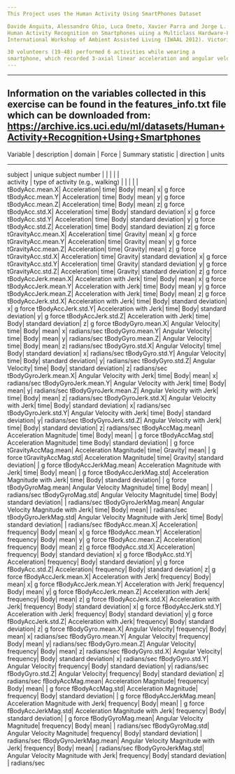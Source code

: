 ```yaml
---
This Project uses the Human Activity Using SmartPhones Dataset

Davide Anguita, Alessandro Ghio, Luca Oneto, Xavier Parra and Jorge L. Reyes-Ortiz. 
Human Activity Recognition on Smartphones uiing a Multiclass Hardware-Friendly Support Vector Machine.  
International Workshop of Ambient Assisted Living (IWAAL 2012). Victoria-Gasteiz, Spain. Dec 2012.

30 volunteers (19-48) performed 6 activities while wearing a 
smartphone, which recorded 3-axial linear acceleration and angular velocity
---
```


---
Information on the variables collected in this  exercise can be found in the features_info.txt file which can 
be downloaded from: https://archive.ics.uci.edu/ml/datasets/Human+Activity+Recognition+Using+Smartphones
---


Variable  |	description  |	domain  |	Force  |	Summary statistic  |	direction  |	units  
---------- ------------------ ---------- -------------- --------------------------- --------------- ----------
subject  |	unique subject number |  |  |   |  |					
activity  |	type of activity (e.g., walking) |  |  |  |  |					
tBodyAcc.mean.X|	Acceleration|	time|	Body|	mean|	x|	g force
tBodyAcc.mean.Y|	Acceleration|	time|	Body|	mean|	y|	g force
tBodyAcc.mean.Z|	Acceleration|	time|	Body|	mean|	z|	g force
tBodyAcc.std.X|	Acceleration|	time|	Body|	standard deviation|	x|	g force
tBodyAcc.std.Y|	Acceleration|	time|	Body|	standard deviation|	y|	g force
tBodyAcc.std.Z|	Acceleration|	time|	Body|	standard deviation|	z|	g force
tGravityAcc.mean.X|	Acceleration|	time|	Gravity|	mean|	x|	g force
tGravityAcc.mean.Y|	Acceleration|	time|	Gravity|	mean|	y|	g force
tGravityAcc.mean.Z|	Acceleration|	time|	Gravity|	mean|	z|	g force
tGravityAcc.std.X|	Acceleration|	time|	Gravity|	standard deviation|	x|	g force
tGravityAcc.std.Y|	Acceleration|	time|	Gravity|	standard deviation|	y|	g force
tGravityAcc.std.Z|	Acceleration|	time|	Gravity|	standard deviation|	z|	g force
tBodyAccJerk.mean.X|	 Acceleration with Jerk|	time|	Body|	mean|	x|	g force
tBodyAccJerk.mean.Y|	 Acceleration with Jerk|	time|	Body|	mean|	y|	g force
tBodyAccJerk.mean.Z|	 Acceleration with Jerk|	time|	Body|	mean|	z|	g force
tBodyAccJerk.std.X|	 Acceleration with Jerk|	time|	Body|	standard deviation|	x|	g force
tBodyAccJerk.std.Y|	 Acceleration with Jerk|	time|	Body|	standard deviation|	y|	g force
tBodyAccJerk.std.Z|	 Acceleration with Jerk|	time|	Body|	standard deviation|	z|	g force
tBodyGyro.mean.X|	Angular Velocity|	time|	Body|	mean|	x|	radians/sec
tBodyGyro.mean.Y|	Angular Velocity|	time|	Body|	mean|	y|	radians/sec
tBodyGyro.mean.Z|	Angular Velocity|	time|	Body|	mean|	z|	radians/sec
tBodyGyro.std.X|	Angular Velocity|	time|	Body|	standard deviation|	x|	radians/sec
tBodyGyro.std.Y|	Angular Velocity|	time|	Body|	standard deviation|	y|	radians/sec
tBodyGyro.std.Z|	Angular Velocity|	time|	Body|	standard deviation|	z|	radians/sec
tBodyGyroJerk.mean.X|	Angular Velocity with Jerk|	time|	Body|	mean|	x|	radians/sec
tBodyGyroJerk.mean.Y|	Angular Velocity with Jerk|	time|	Body|	mean|	y|	radians/sec
tBodyGyroJerk.mean.Z|	Angular Velocity with Jerk|	time|	Body|	mean|	z|	radians/sec
tBodyGyroJerk.std.X|	Angular Velocity with Jerk|	time|	Body|	standard deviation|	x|	radians/sec
tBodyGyroJerk.std.Y|	Angular Velocity with Jerk|	time|	Body|	standard deviation|	y|	radians/sec
tBodyGyroJerk.std.Z|	Angular Velocity with Jerk|	time|	Body|	standard deviation|	z|	radians/sec
tBodyAccMag.mean|	Acceleration Magnitude|	time|	Body|	mean|  |		g force
tBodyAccMag.std|	Acceleration Magnitude|	time	Body|	standard deviation|  |		g force
tGravityAccMag.mean|	Acceleration Magnitude|	time|	Gravity|	mean|  |		g force
tGravityAccMag.std|	Acceleration Magnitude|	time|	Gravity|	standard deviation|   |		g force
tBodyAccJerkMag.mean|	Acceleration Magnitude with Jerk|	time|	Body|	mean|	|	g force
tBodyAccJerkMag.std|	Acceleration Magnitude with Jerk|	time|	Body|	standard deviation|  |		g force
tBodyGyroMag.mean|	Angular Velocity Magnitude|	time|	Body|	mean|  |		radians/sec
tBodyGyroMag.std|	Angular Velocity Magnitude|	time|	Body|	standard deviation|  |		radians/sec
tBodyGyroJerkMag.mean|	Angular Velocity Magnitude with Jerk|	time|	Body|	mean|	|	radians/sec
tBodyGyroJerkMag.std|	Angular Velocity Magnitude with Jerk|	time|	Body|	standard deviation|	|	radians/sec
fBodyAcc.mean.X|	Acceleration|	frequency|	Body|	mean|	x|	g force
fBodyAcc.mean.Y|	Acceleration|	frequency|	Body|	mean|	y|	g force
fBodyAcc.mean.Z|	Acceleration|	frequency|	Body|	mean|	z|	g force
fBodyAcc.std.X|	Acceleration|	frequency|	Body|	standard deviation|	x|	g force
fBodyAcc.std.Y|	Acceleration|	frequency|	Body|	standard deviation|	y|	g force
fBodyAcc.std.Z|	Acceleration|	frequency|	Body|	standard deviation|	z|	g force
fBodyAccJerk.mean.X|	 Acceleration with Jerk|	frequency|	Body|	mean|	x|	g force
fBodyAccJerk.mean.Y|	 Acceleration with Jerk|	frequency|	Body|	mean|	y|	g force
fBodyAccJerk.mean.Z|	 Acceleration with Jerk|	frequency|	Body|	mean|	z|	g force
fBodyAccJerk.std.X|	 Acceleration with Jerk|	frequency|	Body|	standard deviation|	x|	g force
fBodyAccJerk.std.Y|	 Acceleration with Jerk|	frequency|	Body|	standard deviation|	y|	g force
fBodyAccJerk.std.Z|	 Acceleration with Jerk|	frequency|	Body|	standard deviation|	z|	g force
fBodyGyro.mean.X|	Angular Velocity|	frequency|	Body|	mean|	x|	radians/sec
fBodyGyro.mean.Y|	Angular Velocity|	frequency|	Body|	mean|	y|	radians/sec
fBodyGyro.mean.Z|	Angular Velocity|	frequency|	Body|	mean|	z|	radians/sec
fBodyGyro.std.X|	Angular Velocity|	frequency|	Body|	standard deviation|	x|	radians/sec
fBodyGyro.std.Y|	Angular Velocity|	frequency|	Body|	standard deviation|	y|	radians/sec
fBodyGyro.std.Z|	Angular Velocity|	frequency|	Body|	standard deviation|	z|	radians/sec
fBodyAccMag.mean|	Acceleration Magnitude|	frequency|	Body|	mean|	|	g force
fBodyAccMag.std|	Acceleration Magnitude|	frequency|	Body|	standard deviation|	|	g force
fBodyAccJerkMag.mean|	Acceleration Magnitude with Jerk|	frequency|	Body|	mean|	|	g force
fBodyAccJerkMag.std|	Acceleration Magnitude with Jerk|	frequency|	Body|	standard deviation|	|	g force
fBodyGyroMag.mean|	Angular Velocity Magnitude|	frequency|	Body|	mean|	|	radians/sec
fBodyGyroMag.std|	Angular Velocity Magnitude|	frequency|	Body|	standard deviation|	|	radians/sec
fBodyGyroJerkMag.mean|	Angular Velocity Magnitude with Jerk|	frequency|	Body|	mean|	|	radians/sec
fBodyGyroJerkMag.std|	Angular Velocity Magnitude with Jerk|	frequency|	Body|	standard deviation|	|	radians/sec
